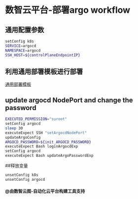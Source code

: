 # 数智云平台-部署argo workflow

## 通用配置参数

```bash
setConfig k8s
SERVICE=argocd
NAMESPACE=argocd
SSH_HOST=${controlPlaneEndpointIP}
```

## 利用通用部署模板进行部署

[通用部署模板](deployYamlService.md)

## update argocd NodePort and change the password

```bash
EXECUTED_PERMISSION="suroot"
setConfig argocd
sleep 30
executeExpect SSH "setArgocdNodePort"
updateArgoConfig
ARGOCD_PASSWORD=${init_ARGOCD_PASSWORD}
executeExpect Bash loginArgocdExp
setConfig argocd
executeExpect Bash updateArgoPasswordExp
```

##释放变量

```bash
unsetConfig k8s
unsetConfig argocd
```

#### @由数智云图-自动化云平台构建工具支持